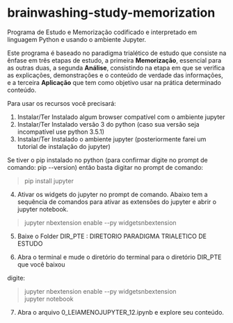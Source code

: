 # brainwashing-study-memorization
Programa de Estudo e Memorização codificado e interpretado em linguagem Python e usando o ambiente Jupyter.

Este programa é baseado no paradigma trialético de estudo que consiste na ênfase em três etapas de estudo, a primeira <b>Memorização</b>, essencial para as outras duas, a segunda <b>Análise</b>, consistindo na etapa em que se verifica as explicações, demonstrações e o conteúdo de verdade das informações, e a terceira <b>Aplicação</b> que tem como objetivo usar na prática determinado conteúdo.

Para usar os recursos você precisará:

1) Instalar/Ter Instalado algum browser compatível com o ambiente jupyter
2) Instalar/Ter Instalado versão 3 do python (caso sua versão seja incompatível use python 3.5.1)
3) Instalar/Ter Instalado o ambiente jupyter (posteriormente farei um tutorial de instalação do jupyter)

Se tiver o pip instalado no python (para confirmar digite no prompt de comando: pip --version) então basta digitar no prompt de comando:

> pip install jupyter

4) Ativar os widgets do jupyter no prompt de comando. Abaixo tem a sequência de comandos para ativar as extensões do jupyter e abrir o jupyter notebook.

> jupyter nbextension enable --py widgetsnbextension <br>


5) Baixe o Folder DIR_PTE : DIRETORIO PARADIGMA TRIALETICO DE ESTUDO

6) Abra o terminal e mude o diretório do terminal para o diretório DIR_PTE que você baixou

digite:

> jupyter nbextension enable --py widgetsnbextension <br>
> jupyter notebook

7) Abra o arquivo 0_LEIAMENOJUPYTER_12.ipynb e explore seu conteúdo.


